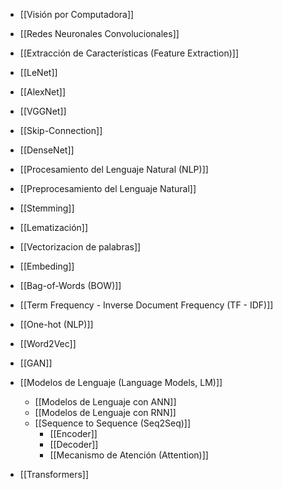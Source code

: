 - [[Visión por Computadora]]
- [[Redes Neuronales Convolucionales]]
- [[Extracción de Características (Feature Extraction)]]
- [[LeNet]]
- [[AlexNet]]
- [[VGGNet]]


- [[Skip-Connection]]
- [[DenseNet]]

- [[Procesamiento del Lenguaje Natural (NLP)]]
- [[Preprocesamiento del Lenguaje Natural]]
- [[Stemming]]
- [[Lematización]]
- [[Vectorizacion de palabras]]
- [[Embeding]]
- [[Bag-of-Words (BOW)]]
- [[Term Frequency - Inverse Document Frequency (TF - IDF)]]
- [[One-hot (NLP)]]
- [[Word2Vec]]

- [[GAN]]

- [[Modelos de Lenguaje (Language Models, LM)]]
	- [[Modelos de Lenguaje con ANN]]
	- [[Modelos de Lenguaje con RNN]]
	- [[Sequence to Sequence (Seq2Seq)]]
		- [[Encoder]]
		- [[Decoder]]
		- [[Mecanismo de Atención (Attention)]]

- [[Transformers]]